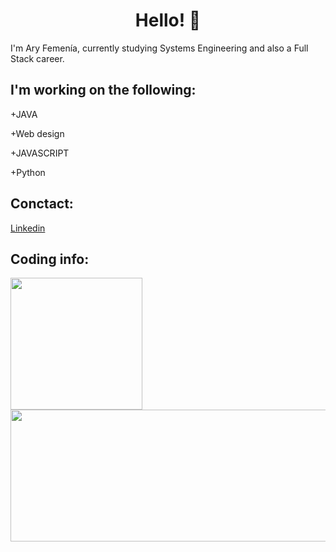 <h1 align="center"> Hello! 👋</h1>

I'm Ary Femenía, currently studying Systems Engineering and also a Full Stack career.

## I'm working on the following:
+JAVA

+Web design

+JAVASCRIPT

+Python

<!--
**ary8855/ary8855** is a ✨ _special_ ✨ repository because its `README.md` (this file) appears on your GitHub profile.

Here are some ideas to get you started:

- 🔭 I’m currently working on ...
- 🌱 I’m currently learning ...
- 👯 I’m looking to collaborate on ...
- 🤔 I’m looking for help with ...
- 💬 Ask me about ...
- 📫 How to reach me: ...
- ⚡ Fun fact: ...
-->

## Conctact:
[Linkedin](https://www.linkedin.com/in/aryfemenia/)

## Coding info:
<a href="https://github.com/ary8855/ary8855">
  <img align="center" src="https://github-readme-stats.vercel.app/api/top-langs/?username=ary8855&tex&title_color=ffffff&text_color=c9cacc&icon_color=2bbc8a&bg_color=1d1f21&langs_count=3" height="211px"/>
</a>
 <a href="https://github.com/anuraghazra/github-readme-stats" >
  <img align="center" src="https://github-readme-stats.vercel.app/api?username=ary8855&tex&title_color=ffffff&text_color=c9cacc&icon_color=2bbc8a&bg_color=1d1f21&langs_count=3" height="211px" width="540"/>
</a>
</br>
</br>
